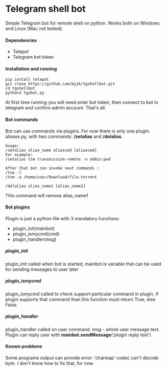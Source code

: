 Telegram shell bot
==================

Simple Telegram bot for remote shell on python. Works both on Windows and Linux (Mac not tested).

#### Dependencies
* Telepot 
* Telegram bot token

#### Installation and running
```
pip install telepot
git clone https://github.com/byjk/tgshellbot.git
cd tgshellbot
python3 tgsbot.py
```

At first time running you will need enter bot token, then connect to bot in telegram and confirm admin account. That's all.

#### Bot commands
Bot can use commands via plugins. For now there is only one plugin: aliases.py, with two commands: __/setalias__ and __/delalias__.
```
Usage:
/setalias alias_name aliascmd [aliascmd]
For example:
/setalias tsm transmission-remote -n admin:pwd

After that bot can invoke next commands :
/tsm -l  
/tsm -a /home/user/Download/file.torrent

/delalias alias_name1 [alias_name2]
```
This command will remove alias_name1 

#### Bot plugins
Plugin is just a python file with 3 mandatory functions:
* plugin_init(mainbot)
* plugin_ismycmd(cmd)
* plugin_handler(msg)

##### plugin_init
plugin_init called when bot is started, mainbot is variable that can be used for sending messages to user later

##### plugin_ismycmd
plugin_ismycmd called to check support particular command in plugin, if plugin supports that command than this function must return True, else False.
        
##### plugin_handler
plugin_handler called on user command. msg - whole user message text. 
Plugin can reply user with __mainbot.sendMessage__('plugin reply text')

#### Known problems
Some programs output can provide error: 'charmap' codec can't decode byte. I don't know how to fix that, for now. 
